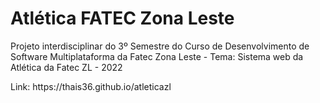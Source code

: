 <!DOCTYPE html>
<html>
<body>
<h1> Atlética FATEC Zona Leste </h1>
<p>Projeto interdisciplinar do 3º Semestre do Curso de Desenvolvimento de Software Multiplataforma da Fatec Zona Leste - Tema: Sistema web da Atlética da Fatec ZL - 2022</p>


<p>Link: https://thais36.github.io/atleticazl </p>
</body>
</html>
